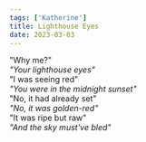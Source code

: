 ```yaml
---  
tags: ['Katherine']
title: Lighthouse Eyes
date: 2023-03-03
---
```


"Why me?"  
*"Your lighthouse eyes"*  
"I was seeing red"  
*"You were in the midnight sunset"*  
"No, it had already set"  
*"No, it was golden-red"*  
"It was ripe but raw"  
*"And the sky must've bled"*
